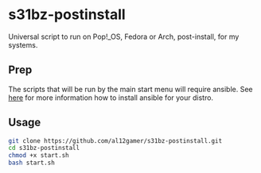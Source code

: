 # s31bz-postinstall
Universal script to run on Pop!_OS, Fedora or Arch, post-install, for my systems.

## Prep
The scripts that will be run by the main start menu will require ansible.
See [here](https://docs.ansible.com/ansible/latest/installation_guide/intro_installation.html) for more information how to install ansible for your distro.
## Usage
```bash
git clone https://github.com/al12gamer/s31bz-postinstall.git
cd s31bz-postinstall
chmod +x start.sh
bash start.sh
```
